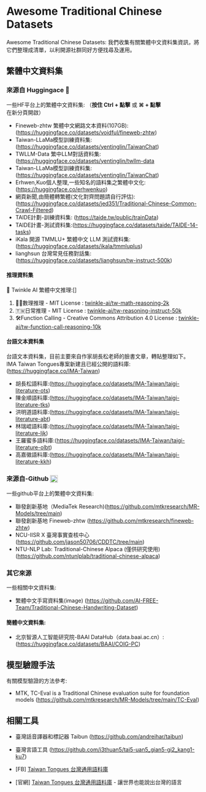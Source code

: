 # Awesome Traditional Chinese Datasets
Awesome Traditional Chinese Datasets: 
我們收集有關繁體中文資料集資訊，將它們整理成清單，以利開源社群同好方便找尋及運用。

## 繁體中文資料集

### 來源自 Huggingace 🤗
一些HF平台上的繁體中文資料集: （**按住 Ctrl + 點擊** 或 **⌘ + 點擊** 在新分頁開啟）
- Fineweb-zhtw 繁體中文網路文本資料(107GB):(https://huggingface.co/datasets/voidful/fineweb-zhtw)
- Taiwan-LLaMa模型訓練資料集: (https://huggingface.co/datasets/yentinglin/TaiwanChat)
- TWLLM-Data 繁中LLM對話資料集:(https://huggingface.co/datasets/yentinglin/twllm-data
- Taiwan-LLaMa模型訓練資料集: (https://huggingface.co/datasets/yentinglin/TaiwanChat)
- Erhwen,Kuo個人整理,一些知名的語料集之繁體中文化:(https://huggingface.co/erhwenkuo)
- 網頁新聞,由簡體轉繁體(文化對齊問題請自行評估):(https://huggingface.co/datasets/jed351/Traditional-Chinese-Common-Crawl-Filtered)
- TAIDE計劃-訓練資料集: (https://taide.tw/public/trainData)
- TAIDE計畫-測試資料集:(https://huggingface.co/datasets/taide/TAIDE-14-tasks)
- iKala 開源 TMMLU+ 繁體中文 LLM 測試資料集:(https://huggingface.co/datasets/ikala/tmmluplus)
- lianghsun 台灣常見任務對話集: (https://huggingface.co/datasets/lianghsun/tw-instruct-500k)

#### 推理資料集
🤗 Twinkle AI 繁體中文推理:[]
1. 👩‍🏫數理推理 - MIT License : [twinkle-ai/tw-math-reasoning-2k](https://huggingface.co/datasets/twinkle-ai/tw-math-reasoning-2k)
2. 🇹🇼日常推理 - MIT License : [twinkle-ai/tw-reasoning-instruct-50k](https://huggingface.co/datasets/twinkle-t-50k)
3. 🛠Function Calling - Creative Commons Attribution 4.0 License : [twinkle-ai/tw-function-call-reasoning-10k](https://huggingface.co/datasets/winkle-reasoning-10k)

#### 台語文本資料集
台語文本資料集，目前主要來自作家胡長松老師的臉書文章，轉貼整理如下。
IMA Taiwan Tongues專案新建且已經公開的語料庫:(https://huggingface.co/IMA-Taiwan)
- 胡長松語料庫:(https://huggingface.co/datasets/IMA-Taiwan/taigi-literature-ots)
- 陳金順語料庫:(https://huggingface.co/datasets/IMA-Taiwan/taigi-literature-tks)
- 洪明道語料庫:(https://huggingface.co/datasets/IMA-Taiwan/taigi-literature-abt)
- 林瑞崐語料庫:(https://huggingface.co/datasets/IMA-Taiwan/taigi-literature-ljk)
- 王羅蜜多語料庫:(https://huggingface.co/datasets/IMA-Taiwan/taigi-literature-olbt)
- 高嘉徽語料庫:(https://huggingface.co/datasets/IMA-Taiwan/taigi-literature-kkh)

### 來源自-Github <img class="emoji" title=":octocat:" alt=":octocat:" src="https://github.githubassets.com/images/icons/emoji/octocat.png" height="20" width="20" align="absmiddle">

一些github平台上的繁體中文資料集:
- 聯發創新基地（MediaTek Research)(https://github.com/mtkresearch/MR-Models/tree/main)
- 聯發創新基地 Fineweb-zhtw (https://github.com/mtkresearch/fineweb-zhtw)
- NCU-IISR X 臺灣事實查核中心(https://github.com/jason50706/CDDTC/tree/main)
- NTU-NLP Lab: Traditional-Chinese Alpaca (僅供研究使用)
(https://github.com/ntunlplab/traditional-chinese-alpaca)

### 其它來源
一些相關中文資料集:
- 繁體中文手寫資料集(image) (https://github.com/AI-FREE-Team/Traditional-Chinese-Handwriting-Dataset)

#### 簡體中文資料集:
- 北京智源人工智能研究院-BAAI DataHub（data.baai.ac.cn）:(https://huggingface.co/datasets/BAAI/COIG-PC)

## 模型驗證手法
有關模型驗證的方法參考:
- MTK, TC-Eval is a Traditional Chinese evaluation suite for foundation models (https://github.com/mtkresearch/MR-Models/tree/main/TC-Eval)

## 相關工具
- 臺灣話音譯器和標記器 Taibun (https://github.com/andreihar/taibun)
- 臺灣言語工具 (https://github.com/i3thuan5/tai5-uan5_gian5-gi2_kang1-ku7)

- [FB] [Taiwan Tongues 台灣通用語料庫](https://www.facebook.com/taiwan.tongues)
- [官網] [Taiwan Tongues 台灣通用語料庫](https://tt.ima.org.tw/) - 讓世界也能說出台灣的語言
<!--stackedit_data:
eyJoaXN0b3J5IjpbLTU1ODI3OTAxNSwxNTY0NDk3ODQ3LDEzNj
g4MTg2OTksODU5NjA1NTc4LDY0NjM4MTU2MCwxMTIwNDc0Nzdd
fQ==
-->